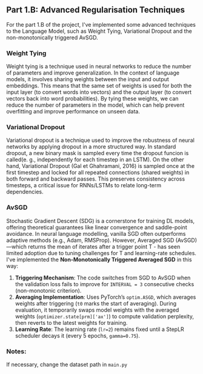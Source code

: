 ## Part 1.B: Advanced Regularisation Techniques
For the part 1.B of the project, I've implemented some advanced techniques to the Language Model, such as Weight Tying, Variational Dropout and the non-monotonically triggered AvSGD.
### Weight Tying
Weight tying is a technique used in neural networks to reduce the number of parameters and improve generalization. In the context of language models, it involves sharing weights between the input and output embeddings. This means that the same set of weights is used for both the input layer (to convert words into vectors) and the output layer (to convert vectors back into word probabilities). By tying these weights, we can reduce the number of parameters in the model, which can help prevent overfitting and improve performance on unseen data.

### Variational Dropout
Variational dropout is a technique used to improve the robustness of neural networks by applying dropout in a more structured way. In standard dropout, a new binary mask is sampled every time the dropout funcion is called(e. g., independently for each timestep in an LSTM). On the other hand, Variational Dropout (Gal et Ghahramani, 2016) is sampled once at the first timestep and locked for all repeated connections (shared weights) in both forward and backward passes. This preserves consistency across timesteps, a critical issue for RNNs/LSTMs to relate long-term dependencies.

### AvSGD

Stochastic Gradient Descent (SDG) is a cornerstone for training DL models, offering theoretical guarantees like linear convergence and saddle-point avoidance. In neural language modelling, vanilla SGD often outperforms adaptive methods (e.g., Adam, RMSProp). However, Averaged SGD (AvSGD)—which returns the mean of iterates after a trigger point 
T - has seen limited adoption due to tuning challenges for 
T and learning-rate schedules.
I've implemented the **Non-Monotonically Triggered Averaged SGD** in this way:
1. **Triggering Mechanism**: The code switches from SGD to AvSGD when the validation loss fails to improve for ```INTERVAL = 3``` consecutive checks (non-monotonic criterion).
2. **Averaging Implementation**: Uses PyTorch’s ```optim.ASGD```, which averages weights after triggering (```t0``` marks the start of averaging).
During evaluation, it temporarily swaps model weights with the averaged weights (```optimizer.state[prm]['ax']```) to compute validation perplexity, then reverts to the latest weights for training.
3. **Learning Rate**: The learning rate (```lr=2```) remains fixed until a StepLR scheduler decays it (every 5 epochs, ```gamma=0.75```).

### Notes:
If necessary, change the dataset path in ```main.py```